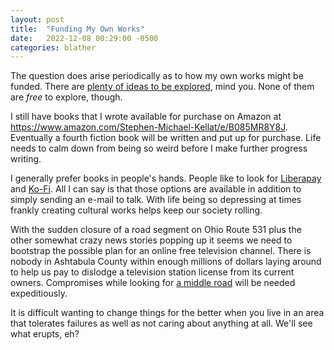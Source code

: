 ```yaml
---
layout: post
title:  "Funding My Own Works"
date:   2022-12-08 00:29:00 -0500
categories: blather
---
```

The question does arise periodically as to how my own works might be funded.  There are [plenty of ideas to be explored](https://web.archive.org/web/20221208053021/https://erielookingproductions.info/statement/), mind you.  None of them are *free* to explore, though.

I still have books that I wrote available for purchase on Amazon at <https://www.amazon.com/Stephen-Michael-Kellat/e/B085MR8Y8J>.  Eventually a fourth fiction book will be written and put up for purchase.  Life needs to calm down from being so weird before I make further progress writing.

I generally prefer books in people's hands.  People like to look for [Liberapay](https://liberapay.com/smkellat) and [Ko-Fi](https://ko-fi.com/smkellat).  All I can say is that those options are available in addition to simply sending an e-mail to talk.  With life being so depressing at times frankly creating cultural works helps keep our society rolling.

With the sudden closure of a road segment on Ohio Route 531 plus the other somewhat crazy news stories popping up it seems we need to bootstrap the possible plan for an online free television channel.  There is nobody in Ashtabula County within enough millions of dollars laying around to help us pay to dislodge a television station license from its current owners.  Compromises while looking for [a middle road](https://coyote.works/) will be needed expeditiously.

It is difficult wanting to change things for the better when you live in an area that tolerates failures as well as not caring about anything at all.  We'll see what erupts, eh?
